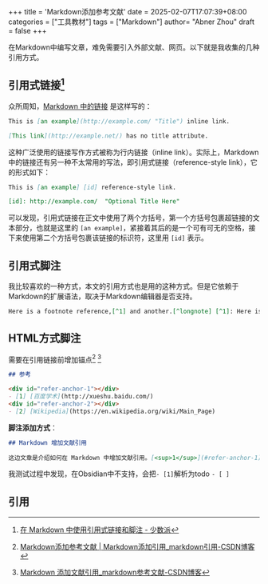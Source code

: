 +++
title = 'Markdown添加参考文献'
date = 2025-02-07T17:07:39+08:00
categories = ["工具教材"]
tags = ["Markdown"]
author=  "Abner Zhou"
draft = false
+++

在Markdown中编写文章，难免需要引入外部文献、网页。以下就是我收集的几种引用方式。

## 引用式链接[^2]

众所周知，[Markdown 中的链接](https://sspai.com/link?target=https%3A%2F%2Fdaringfireball.net%2Fprojects%2Fmarkdown%2Fsyntax%23link) 是这样写的：

```markdown
This is [an example](http://example.com/ "Title") inline link.

[This link](http://example.net/) has no title attribute.
```

这种广泛使用的链接写作方式被称为行内链接（inline link）。实际上，Markdown 中的链接还有另一种不太常用的写法，即引用式链接（reference-style link），它的形式如下：

```markdown
This is [an example] [id] reference-style link.

[id]: http://example.com/  "Optional Title Here"
```

可以发现，引用式链接在正文中使用了两个方括号，第一个方括号包裹超链接的文本部分，也就是这里的 `[an example]`，紧接着其后的是一个可有可无的空格，接下来使用第二个方括号包裹该链接的标识符，这里用 `[id]` 表示。

## 引用式脚注

我比较喜欢的一种方式，本文的引用方式也是用的这种方式。但是它依赖于Markdown的扩展语法，取决于Markdown编辑器是否支持。

```Markdown
Here is a footnote reference,[^1] and another.[^longnote] [^1]: Here is the footnote. [^longnote]: Here's one with multiple blocks.
```

## HTML方式脚注

需要在引用链接前增加锚点[^1] [^3]

```markdown
## 参考

<div id="refer-anchor-1"></div>
- [1] [百度学术](http://xueshu.baidu.com/)
<div id="refer-anchor-2"></div>
- [2] [Wikipedia](https://en.wikipedia.org/wiki/Main_Page)
```

**脚注添加方式**：

```markdown
## Markdown 增加文献引用  
  
这边文章是介绍如何在 Markdown 中增加文献引用。[<sup>1</sup>](#refer-anchor-1)
```

我测试过程中发现，在Obsidian中不支持，会把`- [1]`解析为todo `- [ ]`

## 引用

[^1]: [Markdown添加参考文献 | Markdown添加引用_markdown引用-CSDN博客](https://blog.csdn.net/qq_36667170/article/details/121656279)

[^2]: [在 Markdown 中使用引用式链接和脚注 - 少数派](https://sspai.com/post/77513)

[^3]: [Markdown 添加文献引用_markdown参考文献-CSDN博客](https://blog.csdn.net/u012349679/article/details/103815049)
